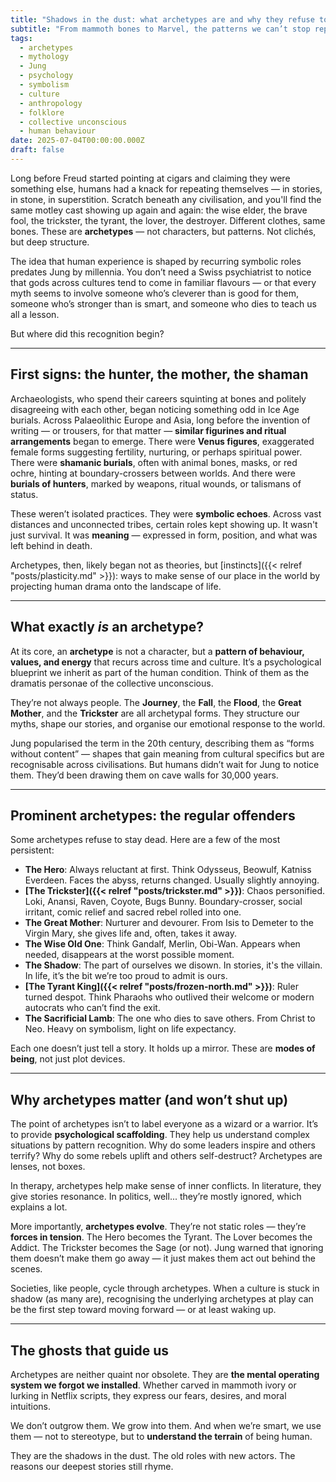 ```yaml
---
title: "Shadows in the dust: what archetypes are and why they refuse to die"
subtitle: "From mammoth bones to Marvel, the patterns we can’t stop repeating"
tags:
  - archetypes
  - mythology
  - Jung
  - psychology
  - symbolism
  - culture
  - anthropology
  - folklore
  - collective unconscious
  - human behaviour
date: 2025-07-04T00:00:00.000Z
draft: false
---
```


Long before Freud started pointing at cigars and claiming they were something else, humans had a knack for repeating themselves — in stories, in stone, in superstition. Scratch beneath any civilisation, and you'll find the same motley cast showing up again and again: the wise elder, the brave fool, the trickster, the tyrant, the lover, the destroyer. Different clothes, same bones. These are **archetypes** — not characters, but patterns. Not clichés, but deep structure.

The idea that human experience is shaped by recurring symbolic roles predates Jung by millennia. You don’t need a Swiss psychiatrist to notice that gods across cultures tend to come in familiar flavours — or that every myth seems to involve someone who’s cleverer than is good for them, someone who’s stronger than is smart, and someone who dies to teach us all a lesson.

But where did this recognition begin?

---

## First signs: the hunter, the mother, the shaman

Archaeologists, who spend their careers squinting at bones and politely disagreeing with each other, began noticing something odd in Ice Age burials. Across Palaeolithic Europe and Asia, long before the invention of writing — or trousers, for that matter — **similar figurines and ritual arrangements** began to emerge. There were **Venus figures**, exaggerated female forms suggesting fertility, nurturing, or perhaps spiritual power. There were **shamanic burials**, often with animal bones, masks, or red ochre, hinting at boundary-crossers between worlds. And there were **burials of hunters**, marked by weapons, ritual wounds, or talismans of status.

These weren’t isolated practices. They were **symbolic echoes**. Across vast distances and unconnected tribes, certain roles kept showing up. It wasn't just survival. It was **meaning** — expressed in form, position, and what was left behind in death.

Archetypes, then, likely began not as theories, but [instincts]({{< relref "posts/plasticity.md" >}}): ways to make sense of our place in the world by projecting human drama onto the landscape of life.

---

## What exactly *is* an archetype?

At its core, an **archetype** is not a character, but a **pattern of behaviour, values, and energy** that recurs across time and culture. It’s a psychological blueprint we inherit as part of the human condition. Think of them as the dramatis personae of the collective unconscious.

They’re not always people. The **Journey**, the **Fall**, the **Flood**, the **Great Mother**, and the **Trickster** are all archetypal forms. They structure our myths, shape our stories, and organise our emotional response to the world.

Jung popularised the term in the 20th century, describing them as “forms without content” — shapes that gain meaning from cultural specifics but are recognisable across civilisations. But humans didn’t wait for Jung to notice them. They’d been drawing them on cave walls for 30,000 years.

---

## Prominent archetypes: the regular offenders

Some archetypes refuse to stay dead. Here are a few of the most persistent:

* **The Hero**: Always reluctant at first. Think Odysseus, Beowulf, Katniss Everdeen. Faces the abyss, returns changed. Usually slightly annoying.
* **[The Trickster]({{< relref "posts/trickster.md" >}})**: Chaos personified. Loki, Anansi, Raven, Coyote, Bugs Bunny. Boundary-crosser, social irritant, comic relief and sacred rebel rolled into one.
* **The Great Mother**: Nurturer and devourer. From Isis to Demeter to the Virgin Mary, she gives life and, often, takes it away.
* **The Wise Old One**: Think Gandalf, Merlin, Obi-Wan. Appears when needed, disappears at the worst possible moment.
* **The Shadow**: The part of ourselves we disown. In stories, it's the villain. In life, it’s the bit we’re too proud to admit is ours.
* **[The Tyrant King]({{< relref "posts/frozen-north.md" >}})**: Ruler turned despot. Think Pharaohs who outlived their welcome or modern autocrats who can’t find the exit.
* **The Sacrificial Lamb**: The one who dies to save others. From Christ to Neo. Heavy on symbolism, light on life expectancy.

Each one doesn’t just tell a story. It holds up a mirror. These are **modes of being**, not just plot devices.

---

## Why archetypes matter (and won’t shut up)

The point of archetypes isn’t to label everyone as a wizard or a warrior. It’s to provide **psychological scaffolding**. They help us understand complex situations by pattern recognition. Why do some leaders inspire and others terrify? Why do some rebels uplift and others self-destruct? Archetypes are lenses, not boxes.

In therapy, archetypes help make sense of inner conflicts. In literature, they give stories resonance. In politics, well... they’re mostly ignored, which explains a lot.

More importantly, **archetypes evolve**. They’re not static roles — they’re **forces in tension**. The Hero becomes the Tyrant. The Lover becomes the Addict. The Trickster becomes the Sage (or not). Jung warned that ignoring them doesn’t make them go away — it just makes them act out behind the scenes.

Societies, like people, cycle through archetypes. When a culture is stuck in shadow (as many are), recognising the underlying archetypes at play can be the first step toward moving forward — or at least waking up.

---

## The ghosts that guide us

Archetypes are neither quaint nor obsolete. They are **the mental operating system we forgot we installed**. Whether carved in mammoth ivory or lurking in Netflix scripts, they express our fears, desires, and moral intuitions.

We don’t outgrow them. We grow into them. And when we’re smart, we use them — not to stereotype, but to **understand the terrain** of being human.

They are the shadows in the dust. The old roles with new actors. The reasons our deepest stories still rhyme.

